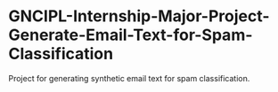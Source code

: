 # GNCIPL-Internship-Major-Project-Generate-Email-Text-for-Spam-Classification
Project for generating synthetic email text for spam classification.
